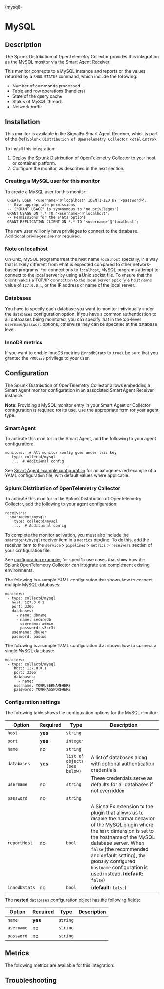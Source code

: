 (mysql)=
# MySQL
<meta name="description" content="Documentation on the MySQL monitor">

## Description

The Splunk Distribution of OpenTelemetry Collector provides this integration as the MySQL monitor via the Smart Agent Receiver.

This monitor connects to a MySQL instance and reports on the values returned by a `SHOW STATUS` command, which include the following:

  - Number of commands processed
  - Table and row operations (handlers)
  - State of the query cache
  - Status of MySQL threads
  - Network traffic


## Installation

This monitor is available in the SignalFx Smart Agent Receiver, which is part of the {ref}`Splunk Distribution of OpenTelemetry Collector <otel-intro>`.

To install this integration:
1. Deploy the Splunk Distribution of OpenTelemetry Collector to your host or container platform.
2. Configure the monitor, as described in the next section.


<!--- notes from source file: -->
### Creating a MySQL user for this monitor

To create a MySQL user for this monitor:

```
 CREATE USER '<username>'@'localhost' IDENTIFIED BY '<password>';
 -- Give appropriate permissions
 -- ("GRANT USAGE" is synonymous to "no privileges")
 GRANT USAGE ON *.* TO '<username>'@'localhost';
 -- Permissions for the stats options
 GRANT REPLICATION CLIENT ON *.* TO '<username>'@'localhost';
```

The new user will only have privileges to connect to the database. Additional privileges are not required.

### Note on localhost
On Unix, MySQL programs treat the host name `localhost` specially, in a way
that is likely different from what is expected compared to other
network-based programs. For connections to `localhost`, MySQL programs
attempt to connect to the local server by using a Unix socket file. To ensure
that the client makes a TCP/IP connection to the local server specify a host
name value of `127.0.0.1`, or the IP address or name of the local server.

### Databases
You have to specify each database you want to monitor individually under
the `databases` configuration option. If you have a common authentication to all
databases being monitored, you can specify that in the top-level
`username`/`password` options, otherwise they can be specified at the
database level.

### InnoDB metrics
If you want to enable InnoDB metrics (`innodbStats` to `true`), be sure that
you granted the `PROCESS` privilege to your user.

## Configuration

The Splunk Distribution of OpenTelemetry Collector allows embedding a Smart Agent monitor configuration in an associated Smart Agent Receiver instance.

**Note:** Providing a MySQL monitor entry in your Smart Agent or Collector configuration is required for its use. Use the appropriate form for your agent type.

### Smart Agent

To activate this monitor in the Smart Agent, add the following to your agent configuration:

```
monitors:  # All monitor config goes under this key
 - type: collectd/mysql
   ...  # Additional config
```

See <a href="https://docs.splunk.com/Observability/gdi/smart-agent/smart-agent-resources.html#configure-the-smart-agent" target="_blank">Smart Agent example configuration</a> for an autogenerated example of a YAML configuration file, with default values where applicable.

### Splunk Distribution of OpenTelemetry Collector

To activate this monitor in the Splunk Distribution of OpenTelemetry Collector, add the following to your agent configuration:

```
receivers:
  smartagent/mysql:
    type: collectd/mysql
    ...  # Additional config
```

To complete the monitor activation, you must also include the `smartagent/mysql` receiver item in a `metrics` pipeline. To do this, add the receiver item to the `service` > `pipelines` > `metrics` > `receivers` section of your configuration file.

See <a href="https://github.com/signalfx/splunk-otel-collector/tree/main/examples" target="_blank">configuration examples</a> for specific use cases that show how the Splunk OpenTelemetry Collector can integrate and complement existing environments.

The following is a sample YAML configuration that shows how to connect multiple MySQL databases:

```
monitors:
 - type: collectd/mysql
   host: 127.0.0.1
   port: 3306
   databases:
     - name: dbname
     - name: securedb
       username: admin
       password: s3cr3t
   username: dbuser
   password: passwd
```

The following is a sample YAML configuration that shows how to connect a single MySQL database:

```
monitors:
 - type: collectd/mysql
    host: 127.0.0.1
    port: 3306
    databases:
      - name:
    username: YOURUSERNAMEHERE
    password: YOURPASSWORDHERE
```

### Configuration settings

The following table shows the configuration options for the MySQL monitor:

| Option | Required | Type | Description |
| --- | --- | --- | --- |
| `host` | **yes** | `string` |  |
| `port` | **yes** | `integer` |  |
| `name` | no | `string` |  |
| `databases` | **yes** | `list of objects (see below)` | A list of databases along with optional authentication credentials. |
| `username` | no | `string` | These credentials serve as defaults for all databases if not overridden |
| `password` | no | `string` |  |
| `reportHost` | no | `bool` | A SignalFx extension to the plugin that allows us to disable the normal behavior of the MySQL plugin where the `host` dimension is set to the hostname of the MySQL database server.  When `false` (the recommended and default setting), the globally configured `hostname` configuration is used instead. (**default:** `false`) |
| `innodbStats` | no | `bool` |  (**default:** `false`) |


The **nested** `databases` configuration object has the following fields:

| Option | Required | Type | Description |
| --- | --- | --- | --- |
| `name` | **yes** | `string` |  |
| `username` | no | `string` |  |
| `password` | no | `string` |  |

<!--- skipped some content in source file under "Built in content" -->

## Metrics

The following metrics are available for this integration:

<div class="metrics-yaml" url="https://raw.githubusercontent.com/signalfx/integrations/master/mysql/metrics.yaml"></div>

## Troubleshooting

```{include} /_includes/troubleshooting.md
```

